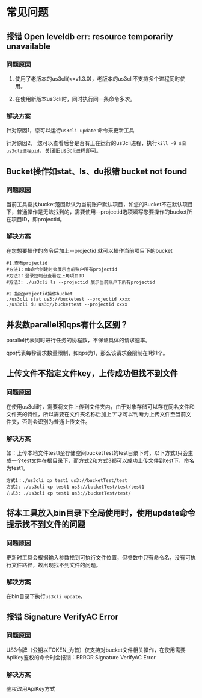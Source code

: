# 常见问题

## 报错 Open leveldb err: resource temporarily unavailable

### 问题原因

1. 使用了老版本的us3cli(<=v1.3.0)，老版本的us3cli不支持多个进程同时使用。

2. 在使用新版本us3cli时，同时执行同一条命令多次。

### 解决方案

针对原因1，您可以运行`us3cli update` 命令来更新工具

针对原因2， 您可以查看后台是否有正在运行的us3cli进程，执行`kill -9 $旧us3cli进程pid`，关闭旧us3cli进程即可。

## Bucket操作如stat、ls、du报错 bucket not found

### 问题原因

当前工具查找bucket范围默认为当前账户默认项目，如您的Bucket不在默认项目下，普通操作是无法找到的，需要使用--projectid选项填写您要操作的bucket所在项目ID，即projectid。

### 解决方案

在您想要操作的命令后加上--projectid <projectid> 就可以操作当前项目下的bucket

```
#1.查看projectid
#方法1：mb命令创建时会展示当前账户所有projectid
#方法2：登录控制台查看左上角项目ID
#方法3: ./us3cli ls --projectid 展示当前账户下所有projectid

#2.指定projectid操作bucket
./us3cli stat us3://bucketest --projectid xxxx
./us3cli du us3://buckettest --projectid xxxx
```

## 并发数parallel和qps有什么区别？

parallel代表同时进行任务的协程数，不保证具体的请求速率。

qps代表每秒请求数量限制，如qps为1，那么该请求会限制在1秒1个。

## 上传文件不指定文件key，上传成功但找不到文件

### 问题原因

在使用us3cli时，需要将文件上传到文件夹内，由于对象存储可以存在同名文件和文件夹的特性，所以需要在文件夹名称后加上“/”才可以判断为上传文件至当前文件夹，否则会识别为普通上传文件。

### 解决方案

如：上传本地文件test1至存储空间bucketTest的test目录下时，以下方式1只会生成一个test文件在根目录下，而方式2和方式3都可以成功上传文件到test下，命名为test1。

```
方式1：./us3cli cp test1 us3://bucketTest/test
方式2: ./us3cli cp test1 us3://bucketTest/test/test1
方式3: ./us3cli cp test1 us3://bucketTest/test/
```

## 将本工具放入bin目录下全局使用时，使用update命令提示找不到文件的问题

### 问题原因

更新时工具会根据输入参数找到可执行文件位置，但参数中只有命令名，没有可执行文件路径，故出现找不到文件的问题。

### 解决方案

在bin目录下执行`us3cli update`。

## 报错 Signature VerifyAC Error
  
### 问题原因
  
  US3令牌（公钥以TOKEN_为首）仅支持对bucket文件相关操作，在使用需要ApiKey鉴权的命令时会报错：ERROR Signature VerifyAC Error
  
### 解决方案
  
  鉴权改用ApiKey方式
